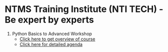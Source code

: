 # NTMS Training Institute (NTI TECH) - Be expert by experts

1) Python Basics to Advanced Workshop
   - [Click here to get overview of course](/courses/python-intro.html)
   - [Click here for detailed agenda](/courses/python.html)